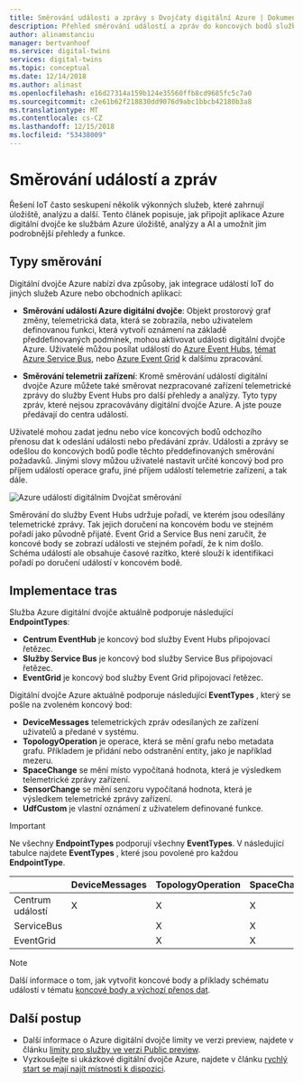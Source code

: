 ```yaml
---
title: Směrování události a zprávy s Dvojčaty digitální Azure | Dokumentace Microsoftu
description: Přehled směrování událostí a zpráv do koncových bodů služby s Dvojčaty digitální Azure
author: alinamstanciu
manager: bertvanhoof
ms.service: digital-twins
services: digital-twins
ms.topic: conceptual
ms.date: 12/14/2018
ms.author: alinast
ms.openlocfilehash: e16d27314a159b124e35560ffb8cd9685fc5c7a0
ms.sourcegitcommit: c2e61b62f218830dd9076d9abc1bbcb42180b3a8
ms.translationtype: MT
ms.contentlocale: cs-CZ
ms.lasthandoff: 12/15/2018
ms.locfileid: "53438009"
---
```

# <a name="routing-events-and-messages"></a>Směrování událostí a zpráv

Řešení IoT často seskupení několik výkonných služeb, které zahrnují úložiště, analýzu a další. Tento článek popisuje, jak připojit aplikace Azure digitální dvojče ke službám Azure úložiště, analýzy a AI a umožnit jim podrobnější přehledy a funkce.

## <a name="route-types"></a>Typy směrování  

Digitální dvojče Azure nabízí dva způsoby, jak integrace událostí IoT do jiných služeb Azure nebo obchodních aplikací:

* **Směrování událostí Azure digitální dvojče**: Objekt prostorový graf změny, telemetrická data, která se zobrazila, nebo uživatelem definovanou funkci, která vytvoří oznámení na základě předdefinovaných podmínek, mohou aktivovat události digitální dvojče Azure. Uživatelé můžou posílat událostí do [Azure Event Hubs](https://azure.microsoft.com/services/event-hubs/), [témat Azure Service Bus](https://azure.microsoft.com/services/service-bus/), nebo [Azure Event Grid](https://azure.microsoft.com/services/event-grid/) k dalšímu zpracování.

* **Směrování telemetrii zařízení**: Kromě směrování událostí digitální dvojče Azure můžete také směrovat nezpracované zařízení telemetrické zprávy do služby Event Hubs pro další přehledy a analýzy. Tyto typy zpráv, které nejsou zpracovávány digitální dvojče Azure. A jste pouze předávají do centra událostí.

Uživatelé mohou zadat jednu nebo více koncových bodů odchozího přenosu dat k odeslání události nebo předávání zpráv. Události a zprávy se odešlou do koncových bodů podle těchto předdefinovaných směrování požadavků. Jinými slovy můžou uživatelé nastavit určité koncový bod pro příjem událostí operace grafu, jiné příjem událostí telemetrie zařízení, a tak dále.

![Azure událostí digitálním Dvojčat směrování][1]

Směrování do služby Event Hubs udržuje pořadí, ve kterém jsou odesílány telemetrické zprávy. Tak jejich doručení na koncovém bodu ve stejném pořadí jako původně přijaté. Event Grid a Service Bus není zaručit, že koncové body se zobrazí události ve stejném pořadí, že k nim došlo. Schéma událostí ale obsahuje časové razítko, které slouží k identifikaci pořadí po doručení událostí v koncovém bodě.

## <a name="route-implementation"></a>Implementace tras

Služba Azure digitální dvojče aktuálně podporuje následující **EndpointTypes**:

* **Centrum EventHub** je koncový bod služby Event Hubs připojovací řetězec.
* **Služby Service Bus** je koncový bod služby Service Bus připojovací řetězec.
* **EventGrid** je koncový bod služby Event Grid připojovací řetězec.

Digitální dvojče Azure aktuálně podporuje následující **EventTypes** , který se pošle na zvoleném koncový bod:

* **DeviceMessages** telemetrických zpráv odesílaných ze zařízení uživatelů a předané v systému.
* **TopologyOperation** je operace, která se mění grafu nebo metadata grafu. Příkladem je přidání nebo odstranění entity, jako je například mezeru.
* **SpaceChange** se mění místo vypočítaná hodnota, která je výsledkem telemetrické zprávy zařízení.
* **SensorChange** se mění senzoru vypočítaná hodnota, která je výsledkem telemetrické zprávy zařízení.
* **UdfCustom** je vlastní oznámení z uživatelem definované funkce.

> [!IMPORTANT]  
> Ne všechny **EndpointTypes** podporují všechny **EventTypes**.
> V následující tabulce najdete **EventTypes** , které jsou povolené pro každou **EndpointType**.

|             | DeviceMessages | TopologyOperation | SpaceChange | SensorChange | UdfCustom |
| ----------- | -------------- | ----------------- | ----------- | ------------ | --------- |
| Centrum událostí|     X          |         X         |     X       |      X       |   X       |
| ServiceBus|              |         X         |     X       |      X       |   X       |
| EventGrid|               |         X         |     X       |      X       |   X       |

>[!NOTE]  
>Další informace o tom, jak vytvořit koncové body a příklady schématu událostí v tématu [koncové body a výchozí přenos dat](how-to-egress-endpoints.md).

## <a name="next-steps"></a>Další postup

- Další informace o Azure digitální dvojče limity ve verzi preview, najdete v článku [limity pro služby ve verzi Public preview](concepts-service-limits.md).
- Vyzkoušejte si ukázkové digitální dvojče Azure, najdete v článku [rychlý start se mají najít místnosti k dispozici](quickstart-view-occupancy-dotnet.md).

<!-- Images -->
[1]: media/concepts/digital-twins-events-routing.png
